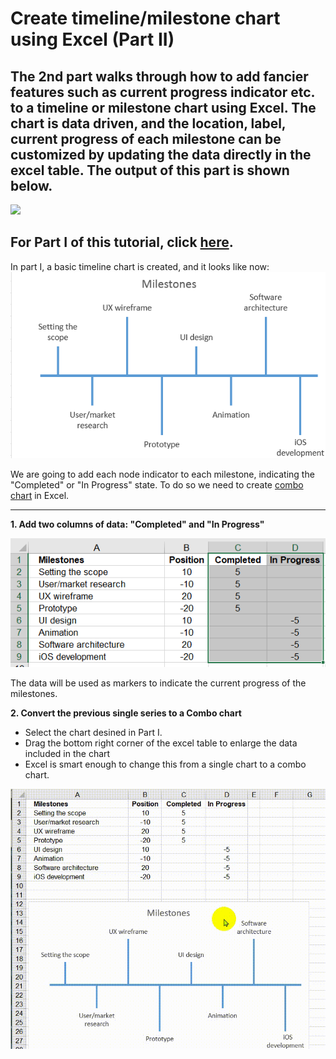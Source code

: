 # Create timeline/milestone chart using Excel (Part II)

## The 2nd part walks through how to add fancier features such as current progress indicator etc. to a timeline or milestone chart using Excel. The chart is data driven, and the location, label, current progress of each milestone can be customized by updating the data directly in the excel table. The output of this part is shown below.

![](https://github.com/DavidKou/ExcelForPM/blob/main/images/part(II).png)

## For Part I of this tutorial, click [here](https://github.com/DavidKou/ExcelForPM/blob/main/timeline-chart-I.md).

In part I, a basic timeline chart is created, and it looks like now:
![](https://github.com/DavidKou/ExcelForPM/blob/main/images/part(I).png)


We are going to add each node indicator to each milestone, indicating the "Completed" or "In Progress" state. To do so we need to create [combo chart](https://trumpexcel.com/combination-charts-in-excel/) in Excel.
<hr/>

**1. Add two columns of data: "Completed" and "In Progress"**

![](https://github.com/DavidKou/ExcelForPM/blob/main/images/d4.png)

The data will be used as markers to indicate the current progress of the milestones.


**2. Convert the previous single series to a Combo chart**

- Select the chart desined in Part I.
- Drag the bottom right corner of the excel table to enlarge the data included in the chart
- Excel is smart enough to change this from a single chart to a combo chart.

![](https://github.com/DavidKou/ExcelForPM/blob/main/images/ConvertToComboChart.gif)





